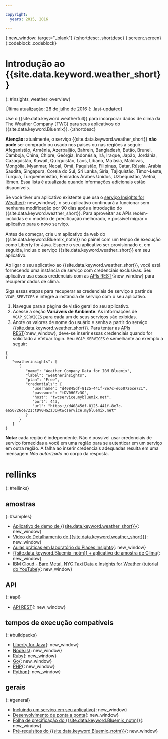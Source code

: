 ```yaml
---

copyright:
  years: 2015, 2016

---
```


{:new_window: target="_blank"}
{:shortdesc: .shortdesc}
{:screen:.screen}
{:codeblock:.codeblock}

# Introdução ao {{site.data.keyword.weather_short}}
{: #insights_weather_overview}

Última atualização: 28 de julho de 2016
{: .last-updated}

Use o
{{site.data.keyword.weatherfull}}
para incorporar dados de clima da The Weather Company (TWC) para seus
aplicativos do
{{site.data.keyword.Bluemix}}.
{:shortdesc}

**Atenção:** atualmente, o serviço {{site.data.keyword.weather_short}} **não pode** ser comprado
ou usado nos países ou nas regiões a seguir: Afeganistão, Armênia, Azerbaijão,
Bahrein, Bangladesh, Butão, Brunei, Camboja, China, Chipre, Geórgia,
Indonésia, Irã, Iraque, Japão, Jordânia, Cazaquistão, Kuwait, Quirguistão, Laos,
Líbano, Malásia, Maldivas, Mongólia, Myanmar, Nepal, Omã, Paquistão, Filipinas,
Catar, Rússia, Arábia Saudita, Singapura, Coreia do Sul, Sri Lanka, Síria,
Tajiquistão, Timor-Leste, Turquia, Turquemenistão, Emirados Árabes Unidos,
Uzbequistão, Vietnã, Iêmen. Essa lista é atualizada quando informações adicionais estão disponíveis.

Se você tiver um aplicativo existente que usa o
[serviço Insights for Weather](https://console.{DomainName}/docs/services/InsightsWeather/index.html){: new_window},
o seu aplicativo continuará a funcionar sem nenhuma modificação por 90 dias após a introdução do
{{site.data.keyword.weather_short}}. Para aproveitar as APIs recém-incluídas
e o modelo de precificação melhorado, é possível migrar o aplicativo para o novo serviço.

Antes de começar, crie um aplicativo da web do {{site.data.keyword.Bluemix_notm}} no painel com um tempo de execução como Liberty for Java. Espere
o seu aplicativo ser provisionado e, em seguida, inclua o serviço
{{site.data.keyword.weather_short}} em seu aplicativo.

Ao ligar o seu aplicativo ao {{site.data.keyword.weather_short}}, você está fornecendo uma
instância de serviço com credenciais exclusivas. Seu aplicativo usa essas credenciais com
as [APIs REST](https://twcservice.{APPDomain}/rest-api/){:new_window} para recuperar dados de clima.

Siga essas etapas para recuperar as credenciais de serviço a partir de `VCAP_SERVICES`
e integre a instância de serviço com o seu aplicativo.

1. Navegue para a página de visão geral do seu aplicativo.
2. Acesse a seção **Variáveis de Ambiente**. As informações de `VCAP_SERVICES` para cada um de seus serviços são exibidas.
3. Anote os valores de nome do usuário e senha a partir do serviço {{site.data.keyword.weather_short}}.
Para tentar as [APIs REST](https://twcservice.{APPDomain}/rest-api/){:new_window},
deve-se inserir essas credenciais quando for solicitado a efetuar login.
Seu `VCAP_SERVICES` é semelhante ao exemplo a seguir:

```
{
{
   "weatherinsights": [
      {
         "name": "Weather Company Data for IBM Bluemix",
         "label": "weatherinsights",
         "plan": "Free",
         "credentials": {
            "username": "d40845df-8125-441f-8e7c-e650726ce721",
            "password": "tDV0HGZz3O",
            "host": "twcservice.mybluemix.net",
            "port": 443,
            "url": "https://d40845df-8125-441f-8e7c-e650726ce721:tDV0HGZz3O@twcservice.mybluemix.net"
         }
      }
   ]
}
```

**Nota:** cada região é independente. Não é possível usar credenciais de serviço
fornecidas a você em uma região para se autenticar em um serviço em outra região.
A falha ao inserir credenciais adequadas resulta em uma mensagem *Não autorizado* no corpo da resposta.

# rellinks
{: #rellinks}
## amostras
{: #samples}
* [Aplicativo de demo de {{site.data.keyword.weather_short}}](http://weather-company-data-demo.{APPDomain}){: new_window}
* [Vídeo de Detalhamento de {{site.data.keyword.weather_short}}](https://youtu.be/pZHXIibziUo){: new_window}
* [Aulas práticas em laboratório do Places Insights](https://github.com/IBM-Bluemix/places-insights-lab){: new_window}
* [{{site.data.keyword.Bluemix_notm}} + aplicativo de amostra de Clima](https://github.com/IBM-Bluemix/insights-weather){: new_window}
* [IBM Cloud - Bare Metal, NYC Taxi Data e Insights for Weather (tutorial do YouTube)](https://www.youtube.com/watch?v=Uwmzpx9DZ5c){: new_window}

## API
{: #api}
* [API REST](https://twcservice.{APPDomain}/rest-api/){: new_window}

## tempos de execução compatíveis
{: #buildpacks}
* [Liberty for Java](https://console.{DomainName}/docs/runtimes/liberty/index.html){: new_window}
* [Node.js](https://console.{DomainName}/docs/runtimes/nodejs/index.html){: new_window}
* [Ruby](https://console.{DomainName}/docs/runtimes/ruby/index.html){: new_window}
* [Go](https://console.{DomainName}/docs/runtimes/go/index.html){: new_window}
* [PHP](https://console.{DomainName}/docs/runtimes/php/index.html){: new_window}
* [Python](https://console.{DomainName}/docs/runtimes/python/index.html){: new_window}

## gerais
{: #general}
* [Incluindo um serviço em seu aplicativo](../reqnsi.html){: new_window}
* [Desenvolvimento de ponta a ponta](https://console.{DomainName}/docs/cfapps/ee.html){: new_window}
* [Folha de precificação do {{site.data.keyword.Bluemix_notm}}](https://console.{DomainName}/pricing/){: new_window}
* [Pré-requisitos do {{site.data.keyword.Bluemix_notm}}](https://developer.ibm.com/bluemix/support/#prereqs){: new_window}
